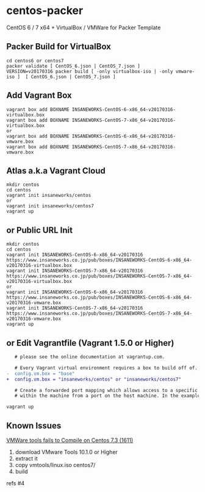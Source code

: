 centos-packer
=============

CentOS 6 / 7 x64 + VirtualBox / VMWare for Packer Template

## Packer Build for VirtualBox

```
cd centos6 or centos7
packer validate [ CentOS_6.json | CentOS_7.json ]
VERSION=v20170316 packer build [ -only virtualbox-iso | -only vmware-iso ]  [ CentOS_6.json | CentOS_7.json ]
```

## Add Vagrant Box

```
vagrant box add BOXNAME INSANEWORKS-CentOS-6-x86_64-v20170316-virtualbox.box
vagrant box add BOXNAME INSANEWORKS-CentOS-7-x86_64-v20170316-virtualbox.box
or
vagrant box add BOXNAME INSANEWORKS-CentOS-6-x86_64-v20170316-vmware.box
vagrant box add BOXNAME INSANEWORKS-CentOS-7-x86_64-v20170316-vmware.box
```

## Atlas a.k.a Vagrant Cloud

```
mkdir centos
cd centos
vagrant init insaneworks/centos
or
vagrant init insaneworks/centos7
vagrant up
```


## or Public URL Init

```
mkdir centos
cd centos
vagrant init INSANEWORKS-CentOS-6-x86_64-v20170316 https://www.insaneworks.co.jp/pub/boxes/INSANEWORKS-CentOS-6-x86_64-v20170316-virtualbox.box
vagrant init INSANEWORKS-CentOS-7-x86_64-v20170316 https://www.insaneworks.co.jp/pub/boxes/INSANEWORKS-CentOS-7-x86_64-v20170316-virtualbox.box
or
vagrant init INSANEWORKS-CentOS-6-x86_64-v20170316 https://www.insaneworks.co.jp/pub/boxes/INSANEWORKS-CentOS-6-x86_64-v20170316-vmware.box
vagrant init INSANEWORKS-CentOS-7-x86_64-v20170316 https://www.insaneworks.co.jp/pub/boxes/INSANEWORKS-CentOS-7-x86_64-v20170316-vmware.box
vagrant up
```

## or Edit Vagrantfile (Vagrant 1.5.0 or Higher)

```diff
   # please see the online documentation at vagrantup.com.

   # Every Vagrant virtual environment requires a box to build off of.
-  config.vm.box = "base"
+  config.vm.box = "insaneworks/centos" or "insaneworks/centos7"

   # Create a forwarded port mapping which allows access to a specific port
   # within the machine from a port on the host machine. In the example below,
```

```
vagrant up
```

## Known Issues

[VMWare tools fails to Compile on Centos 7.3 (1611)](https://communities.vmware.com/message/2637447?tstart=0)

1. download VMware Tools 10.1.0 or Higher
1. extract it
1. copy vmtools/linux.iso centos7/
1. build

refs #4
